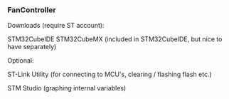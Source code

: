 ### FanController

Downloads (require ST account):

STM32CubeIDE 
STM32CubeMX (included in STM32CubeIDE, but nice to have separately)

Optional:

ST-Link Utility (for connecting to MCU's, clearing / flashing flash etc.)

STM Studio (graphing internal variables)

